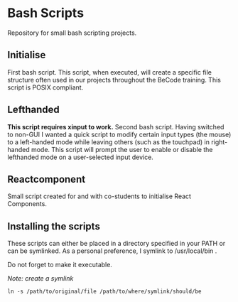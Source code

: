 # Bash Scripts

Repository for small bash scripting projects.

## Initialise

First bash script. This script, when executed, will create a specific file structure often used in our projects throughout the BeCode training.
This script is POSIX compliant.

## Lefthanded

**This script requires xinput to work.**
Second bash script. Having switched to non-GUI I wanted a quick script to modify certain input types (the mouse) to a left-handed mode while leaving others (such as the touchpad) in right-handed mode. 
This script will prompt the user to enable or disable the lefthanded mode on a user-selected input device.

## Reactcomponent

Small script created for and with co-students to initialise React Components.

## Installing the scripts

These scripts can either be placed in a directory specified in your PATH or can be symlinked. 
As a personal preference, I symlink to /usr/local/bin .

Do not forget to make it executable. 

*Note: create a symlink*

``` ln -s /path/to/original/file /path/to/where/symlink/should/be ```
